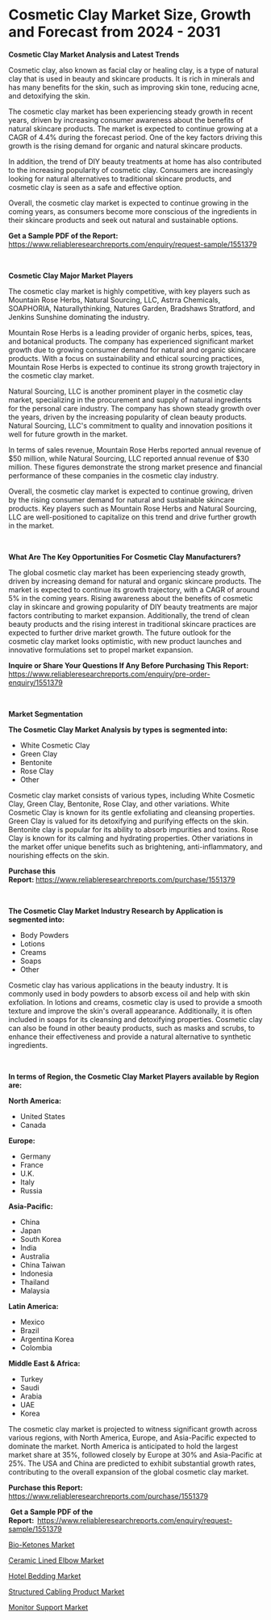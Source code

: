 <p><h1>Cosmetic Clay Market Size, Growth and Forecast from 2024 - 2031</h1></p><p><strong>Cosmetic Clay Market Analysis and Latest Trends</strong></p>
<p><p>Cosmetic clay, also known as facial clay or healing clay, is a type of natural clay that is used in beauty and skincare products. It is rich in minerals and has many benefits for the skin, such as improving skin tone, reducing acne, and detoxifying the skin.</p><p>The cosmetic clay market has been experiencing steady growth in recent years, driven by increasing consumer awareness about the benefits of natural skincare products. The market is expected to continue growing at a CAGR of 4.4% during the forecast period. One of the key factors driving this growth is the rising demand for organic and natural skincare products.</p><p>In addition, the trend of DIY beauty treatments at home has also contributed to the increasing popularity of cosmetic clay. Consumers are increasingly looking for natural alternatives to traditional skincare products, and cosmetic clay is seen as a safe and effective option.</p><p>Overall, the cosmetic clay market is expected to continue growing in the coming years, as consumers become more conscious of the ingredients in their skincare products and seek out natural and sustainable options.</p></p>
<p><strong>Get a Sample PDF of the Report:&nbsp;</strong> <a href="https://www.reliableresearchreports.com/enquiry/request-sample/1551379">https://www.reliableresearchreports.com/enquiry/request-sample/1551379</a></p>
<p>&nbsp;</p>
<p><strong>Cosmetic Clay Major Market Players</strong></p>
<p><p>The cosmetic clay market is highly competitive, with key players such as Mountain Rose Herbs, Natural Sourcing, LLC, Astrra Chemicals, SOAPHORIA, Naturallythinking, Natures Garden, Bradshaws Stratford, and Jenkins Sunshine dominating the industry. </p><p>Mountain Rose Herbs is a leading provider of organic herbs, spices, teas, and botanical products. The company has experienced significant market growth due to growing consumer demand for natural and organic skincare products. With a focus on sustainability and ethical sourcing practices, Mountain Rose Herbs is expected to continue its strong growth trajectory in the cosmetic clay market.</p><p>Natural Sourcing, LLC is another prominent player in the cosmetic clay market, specializing in the procurement and supply of natural ingredients for the personal care industry. The company has shown steady growth over the years, driven by the increasing popularity of clean beauty products. Natural Sourcing, LLC's commitment to quality and innovation positions it well for future growth in the market.</p><p>In terms of sales revenue, Mountain Rose Herbs reported annual revenue of $50 million, while Natural Sourcing, LLC reported annual revenue of $30 million. These figures demonstrate the strong market presence and financial performance of these companies in the cosmetic clay industry.</p><p>Overall, the cosmetic clay market is expected to continue growing, driven by the rising consumer demand for natural and sustainable skincare products. Key players such as Mountain Rose Herbs and Natural Sourcing, LLC are well-positioned to capitalize on this trend and drive further growth in the market.</p></p>
<p>&nbsp;</p>
<p><strong>What Are The Key Opportunities For Cosmetic Clay Manufacturers?</strong></p>
<p><p>The global cosmetic clay market has been experiencing steady growth, driven by increasing demand for natural and organic skincare products. The market is expected to continue its growth trajectory, with a CAGR of around 5% in the coming years. Rising awareness about the benefits of cosmetic clay in skincare and growing popularity of DIY beauty treatments are major factors contributing to market expansion. Additionally, the trend of clean beauty products and the rising interest in traditional skincare practices are expected to further drive market growth. The future outlook for the cosmetic clay market looks optimistic, with new product launches and innovative formulations set to propel market expansion.</p></p>
<p><strong>Inquire or Share Your Questions If Any Before Purchasing This Report:</strong> <a href="https://www.reliableresearchreports.com/enquiry/pre-order-enquiry/1551379">https://www.reliableresearchreports.com/enquiry/pre-order-enquiry/1551379</a></p>
<p>&nbsp;</p>
<p><strong>Market Segmentation</strong></p>
<p><strong>The Cosmetic Clay Market Analysis by types is segmented into:</strong></p>
<p><ul><li>White Cosmetic Clay</li><li>Green Clay</li><li>Bentonite</li><li>Rose Clay</li><li>Other</li></ul></p>
<p><p>Cosmetic clay market consists of various types, including White Cosmetic Clay, Green Clay, Bentonite, Rose Clay, and other variations. White Cosmetic Clay is known for its gentle exfoliating and cleansing properties. Green Clay is valued for its detoxifying and purifying effects on the skin. Bentonite clay is popular for its ability to absorb impurities and toxins. Rose Clay is known for its calming and hydrating properties. Other variations in the market offer unique benefits such as brightening, anti-inflammatory, and nourishing effects on the skin.</p></p>
<p><strong>Purchase this Report:&nbsp;</strong><a href="https://www.reliableresearchreports.com/purchase/1551379">https://www.reliableresearchreports.com/purchase/1551379</a></p>
<p>&nbsp;</p>
<p><strong>The Cosmetic Clay Market Industry Research by Application is segmented into:</strong></p>
<p><ul><li>Body Powders</li><li>Lotions</li><li>Creams</li><li>Soaps</li><li>Other</li></ul></p>
<p><p>Cosmetic clay has various applications in the beauty industry. It is commonly used in body powders to absorb excess oil and help with skin exfoliation. In lotions and creams, cosmetic clay is used to provide a smooth texture and improve the skin's overall appearance. Additionally, it is often included in soaps for its cleansing and detoxifying properties. Cosmetic clay can also be found in other beauty products, such as masks and scrubs, to enhance their effectiveness and provide a natural alternative to synthetic ingredients.</p></p>
<p>&nbsp;</p>
<p><strong>In terms of Region, the Cosmetic Clay Market Players available by Region are:</strong></p>
<p>
    <p> <strong> North America: </strong>
        <ul>
            <li>United States</li>
            <li>Canada</li>
        </ul>
        </p> 
    <p> <strong> Europe: </strong>
        <ul>
            <li>Germany</li>
            <li>France</li>
            <li>U.K.</li>
            <li>Italy</li>
            <li>Russia</li>
        </ul>
        </p> 
    <p> <strong> Asia-Pacific: </strong>
        <ul>
            <li>China</li>
            <li>Japan</li>
            <li>South Korea</li>
            <li>India</li>
            <li>Australia</li>
            <li>China Taiwan</li>
            <li>Indonesia</li>
            <li>Thailand</li>
            <li>Malaysia</li>
        </ul>
        </p> 
    <p> <strong> Latin America: </strong>
        <ul>
            <li>Mexico</li>
            <li>Brazil</li>
            <li>Argentina Korea</li>
            <li>Colombia</li>
        </ul>
        </p> 
    <p> <strong> Middle East & Africa: </strong>
        <ul>
            <li>Turkey</li>
            <li>Saudi</li>
            <li>Arabia</li>
            <li>UAE</li>
            <li>Korea</li>
        </ul>
    </p>
    </p>
<p><p>The cosmetic clay market is projected to witness significant growth across various regions, with North America, Europe, and Asia-Pacific expected to dominate the market. North America is anticipated to hold the largest market share at 35%, followed closely by Europe at 30% and Asia-Pacific at 25%. The USA and China are predicted to exhibit substantial growth rates, contributing to the overall expansion of the global cosmetic clay market.</p></p>
<p><strong>Purchase this Report: </strong><a href="https://www.reliableresearchreports.com/purchase/1551379">https://www.reliableresearchreports.com/purchase/1551379</a></p>
<p>&nbsp;<strong>Get a Sample PDF of the Report:&nbsp;&nbsp;</strong><a href="https://www.reliableresearchreports.com/enquiry/request-sample/1551379">https://www.reliableresearchreports.com/enquiry/request-sample/1551379</a></p>
<p><strong></strong></p>
<p><p><a href="https://issuu.com/reportprime-2/docs/bio-ketones-market-size-2030.pptx">Bio-Ketones Market</a></p><p><a href="https://github.com/zjyglelu/Market-Research-Report-List-1/blob/main/ceramic-lined-elbow-market.md">Ceramic Lined Elbow Market</a></p><p><a href="https://gratis-rainforest-2ca.notion.site/Hotel-Bedding-Market-Size-Share-Trends-Analysis-Report-By-Material-By-Type-By-End-user-By-Regi-4e3f07f5a5ff4dc9a84f619fdd6ff6f2">Hotel Bedding Market</a></p><p><a href="https://view.publitas.com/reportprime-1/structured-cabling-product-market-insights-market-players-and-forecast-till-2030/">Structured Cabling Product Market</a></p><p><a href="https://issuu.com/reportprime-2/docs/monitor-support-market-size-2030.pptx">Monitor Support Market</a></p></p>
